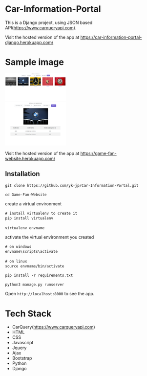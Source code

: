 # Car-Information-Portal
This is a Django project, using JSON based API(https://www.carqueryapi.com).

Visit the hosted version of the app at https://car-information-portal-django.herokuapp.com/

# Sample image
<img src="./assets/homePage.png" alt="drawing" width="200"/>
<br>
 <img src="./assets/searchImg.png" alt="drawing" width="200"/>


Visit the hosted version of the app at 
 https://game-fan-website.herokuapp.com/

## Installation

```
git clone https://github.com/yk-jp/Car-Information-Portal.git
```

```
cd Game-Fan-Website
```

create a virtual environment   
``` 
# install virtualenv to create it
pip install virtualenv

virtualenv envname
```

activate the virtual environment you created
```
# on windows
envname\scripts\activate

# on linux
source envname/bin/activate
```

```
pip install -r requirements.txt
```

```
python3 manage.py runserver
```

Open ```http://localhost:8000``` to see the app.

# Tech Stack
 * CarQuery(https://www.carqueryapi.com)
 * HTML
 * CSS
 * Javascript
 * Jquery
 * Ajax
 * Bootstrap
 * Python
 * Django
